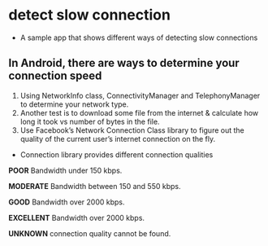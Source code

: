 # detect slow connection
- A sample app that shows different ways of detecting slow connections

## In Android, there are ways to determine  your  connection speed

1.  Using NetworkInfo class, ConnectivityManager and TelephonyManager to determine your network type.
2.  Another test is to download some file from the internet & calculate how long it took vs number of bytes in the file.
3.  Use Facebook’s Network Connection Class library to figure out the quality of the current user’s internet connection on the fly.

- Connection library provides different connection qualities

**POOR** Bandwidth under 150 kbps.

**MODERATE** Bandwidth between 150 and 550 kbps.  

**GOOD** Bandwidth over 2000 kbps.  

**EXCELLENT** Bandwidth over 2000 kbps.  

**UNKNOWN** connection quality cannot be found.
